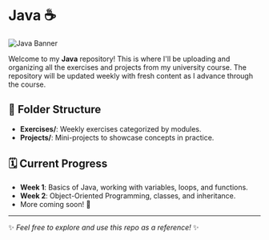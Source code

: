 # Java ☕️

![Java Banner](https://terralogic.com/wp-content/uploads/2021/06/jvm.png)

Welcome to my **Java** repository! This is where I'll be uploading and organizing all the exercises and projects from my university course. The repository will be updated weekly with fresh content as I advance through the course.


## 📂 Folder Structure
- **Exercises/**: Weekly exercises categorized by modules.
- **Projects/**: Mini-projects to showcase concepts in practice.

## 🗓️ Current Progress
- **Week 1**: Basics of Java, working with variables, loops, and functions.
- **Week 2**: Object-Oriented Programming, classes, and inheritance.
- More coming soon! 🚀


---

✨ _Feel free to explore and use this repo as a reference!_ ✨



